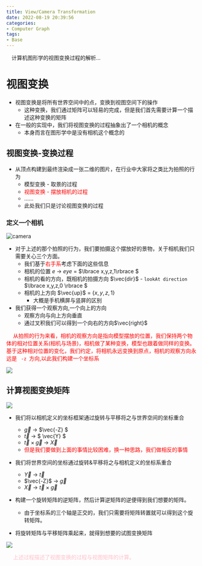 ```yaml
---
title: View/Camera Transformation
date: 2022-08-19 20:39:56
categories:
- Computer Graph
tags:
- Base
---
```


<p>
&ensp;&ensp;计算机图形学的视图变换过程的解析...
</p>

<!-- more -->

# 视图变换 
- 视图变换是将所有世界空间中的点，变换到视图空间下的操作
    - 这种变换，我们通过矩阵可以轻易的完成，但是我们首先需要计算一个描述这种变换的矩阵
- 在一般的实现中，我们将视图变换的过程抽象出了一个相机的概念
    - 本身而言在图形学中是没有相机这个概念的

## 视图变换-变换过程
- 从顶点构建到最终渲染成一张二维的图片，在行业中大家将之类比为拍照的行为
    - 模型变换 - 取景的过程
    - <font color=red>视图变换 - 摆放相机的过程</font>
    - ......
    - 此处我们只是讨论视图变换的过程 

### 定义一个相机 
![camera](https://raw.githubusercontent.com/Ranbun/images/main/blog/computer%20graph/define_cameracamera.png "define camera")

- 对于上述的那个拍照的行为，我们要拍摄这个摆放好的景物，关于相机我们只需要关心三个方面。
    - 我们基于<font color=red>右手系</font>考虑下面的这些信息
    - 相机的位置 $e$ -> $eye$ = $\lbrace x,y,z,1\rbrace $
    - 相机的看的方向，既相机的拍摄方向 $\vec{dir}$ - `lookAt direction` $\lbrace x,y,z,0 \rbrace $
    - 相机的上方向 $\vec{up}$ = $\lbrace x,y,z,1\rbrace$
        - 大概是手机横屏与竖屏的区别
- 我们获得一个观察方向,一个向上的方向
    - 观察方向与向上方向垂直
    - 通过叉积我们可以得到一个向右的方向$\vec{right}$

<p style="color:red">
&ensp;&ensp; 从拍照的行为来看，相机的观察方向是指向模型摆放的位置，我们保持两个物体的相对位置关系(相机与场景)，相机做了某种变换，模型也跟着做同样的变换。基于这种相对位置的变化，我们约定，将相机永远变换到原点，相机的观察方向永远是 <code> -z </code>方向,以此我们构建一个坐标系
</p>

<img id="view_coordinate" src="https://raw.githubusercontent.com/Ranbun/images/main/blog/computer graph/camera构建坐标系.png"/>

## 计算视图变换矩阵
<img id="旋转矩阵构建" src="https://raw.githubusercontent.com/Ranbun/images/main/blog/computer%20graph/旋转矩阵的构建.png"/>

- 我们将以相机定义的坐标框架通过旋转与平移将之与世界空间的坐标重合
    - $\vec{g}$ -> $\vec{-Z} $ 
    - $\vec{t}$ -> $ \vec{Y} $
    - $\vec{t} \times \vec{g}$ -> ${\vec{X}}$
    - <font color=red>但是我们要做到上面的事情比较困难，换一种思路，我们做相反的事情</font>

- 我们将世界空间的坐标通过旋转&平移将之与相机定义的坐标系重合
    - $\vec{Y}$ -> $\vec{t}$
    - $\vec{-Z}$ -> $\vec{g}$
    - ${\vec{X}}$ -> $\vec{t} \times \vec{g}$

- 构建一个旋转矩阵的逆矩阵，然后计算逆矩阵的逆便得到我们想要的矩阵。
    - 由于坐标系的三个轴是正交的，我们只需要将矩阵转置就可以得到这个旋转矩阵。

- 将旋转矩阵与平移矩阵乘起来，就得到想要的试图变换矩阵

<img src="https://raw.githubusercontent.com/Ranbun/images/main/blog/computer graph/旋转矩阵计算.jpg"/>

 <p style="color:pink">
&ensp;&ensp; 上述过程描述了视图变换的过程与视图矩阵的计算。

 </p>


